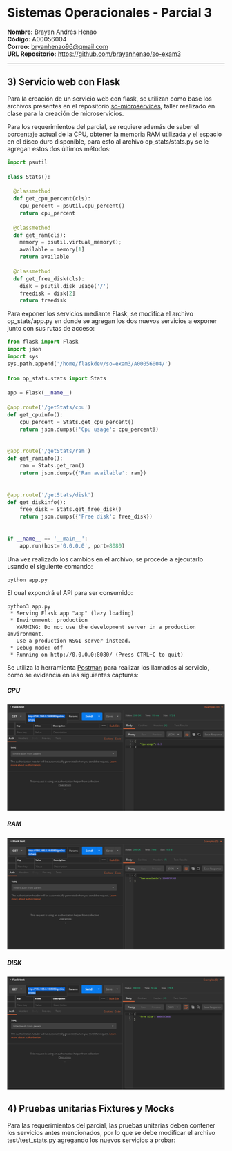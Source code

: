 # Sistemas Operacionales - Parcial 3
**Nombre:** Brayan Andrés Henao  
**Código:** A00056004  
**Correo:** bryanhenao96@gmail.com  
**URL Repositorio:** https://github.com/brayanhenao/so-exam3
___

## 3) Servicio web con Flask

Para la creación de un servicio web con flask, se utilizan como base los archivos presentes en el repositorio [so-microservices](https://github.com/ICESI-Training/so-microservice), taller realizado en clase para la creación de microservicios.

Para los requerimientos del parcial, se requiere además de saber el porcentaje actual de la CPU, obtener la memoria RAM utilizada y el espacio en el disco duro disponible, para esto al archivo op_stats/stats.py se le agregan estos dos últimos métodos:

```python
import psutil

class Stats():

  @classmethod
  def get_cpu_percent(cls):
    cpu_percent = psutil.cpu_percent()
    return cpu_percent
	
  @classmethod
  def get_ram(cls):
    memory = psutil.virtual_memory();
    available = memory[1]
    return available
  
  @classmethod
  def get_free_disk(cls):
    disk = psutil.disk_usage('/')
    freedisk = disk[2]
    return freedisk
```

Para exponer los servicios mediante Flask, se modifica el archivo op_stats/app.py en donde se agregan los dos nuevos servicios a exponer junto con sus rutas de acceso:
```python
from flask import Flask
import json
import sys
sys.path.append('/home/flaskdev/so-exam3/A00056004/')

from op_stats.stats import Stats

app = Flask(__name__)

@app.route('/getStats/cpu')
def get_cpuinfo():
    cpu_percent = Stats.get_cpu_percent()
    return json.dumps({'Cpu usage': cpu_percent})


@app.route('/getStats/ram')
def get_raminfo():
    ram = Stats.get_ram()
    return json.dumps({'Ram available': ram})


@app.route('/getStats/disk')
def get_diskinfo():
    free_disk = Stats.get_free_disk()
    return json.dumps({'Free disk': free_disk})


if __name__ == '__main__':
    app.run(host='0.0.0.0', port=8080)
```
Una vez realizado los cambios en el archivo, se procede a ejecutarlo usando el siguiente comando:
```console
python app.py
```
El cual expondrá el API para ser consumido:
```console
python3 app.py
 * Serving Flask app "app" (lazy loading)
 * Environment: production
   WARNING: Do not use the development server in a production environment.
   Use a production WSGI server instead.
 * Debug mode: off
 * Running on http://0.0.0.0:8080/ (Press CTRL+C to quit)
```

Se utiliza la herramienta [Postman](https://www.getpostman.com/apps) para realizar los llamados al servicio, como se evidencia en las siguientes capturas:

##### CPU
![](images/cpu_postman.png)

##### RAM
![](images/ram_postman.png)

##### DISK
![](images/disk_postman.png)

## 4) Pruebas unitarias Fixtures y Mocks
Para las requerimientos del parcial, las pruebas unitarias deben contener los servicios antes mencionados, por lo que se debe modificar el archivo test/test_stats.py agregando los nuevos servicios a probar:
```python

```
